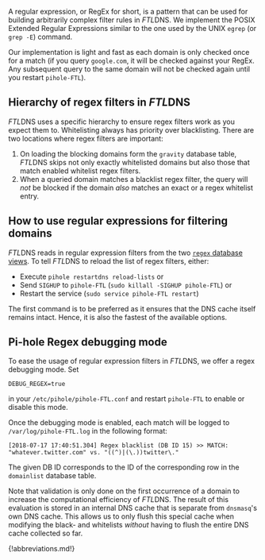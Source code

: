 A regular expression, or RegEx for short, is a pattern that can be used for building arbitrarily complex filter rules in *FTL*DNS.
We implement the POSIX Extended Regular Expressions similar to the one used by the UNIX `egrep` (or `grep -E`) command.

Our implementation is light and fast as each domain is only checked once for a match (if you query `google.com`, it will be checked against your RegEx. Any subsequent query to the same domain will not be checked again until you restart `pihole-FTL`).

## Hierarchy of regex filters in *FTL*DNS

*FTL*DNS uses a specific hierarchy to ensure regex filters work as you expect them to. Whitelisting always has priority over blacklisting.
There are two locations where regex filters are important:

1. On loading the blocking domains form the `gravity` database table, *FTL*DNS skips not only exactly whitelisted domains but also those that match enabled whitelist regex filters.
2. When a queried domain matches a blacklist regex filter, the query will *not* be blocked if the domain *also* matches an exact or a regex whitelist entry.

## How to use regular expressions for filtering domains

*FTL*DNS reads in regular expression filters from the two [`regex` database views](../../database/gravity/index.md).
To tell *FTL*DNS to reload the list of regex filters, either:

- Execute `pihole restartdns reload-lists` or
- Send `SIGHUP` to `pihole-FTL` (`sudo killall -SIGHUP pihole-FTL`) or
- Restart the service (`sudo service pihole-FTL restart`)

The first command is to be preferred as it ensures that the DNS cache itself remains intact. Hence, it is also the fastest of the available options.

## Pi-hole Regex debugging mode

To ease the usage of regular expression filters in *FTL*DNS, we offer a regex debugging mode. Set

```
DEBUG_REGEX=true
```

in your `/etc/pihole/pihole-FTL.conf` and restart `pihole-FTL` to enable or disable this mode.

Once the debugging mode is enabled, each match will be logged to `/var/log/pihole-FTL.log` in the following format:

```text
[2018-07-17 17:40:51.304] Regex blacklist (DB ID 15) >> MATCH: "whatever.twitter.com" vs. "((^)|(\.))twitter\."
```

The given DB ID corresponds to the ID of the corresponding row in the `domainlist` database table.

Note that validation is only done on the first occurrence of a domain to increase the computational efficiency of *FTL*DNS. The result of this evaluation is stored in an internal DNS cache that is separate from `dnsmasq`'s own DNS cache. This allows us to only flush this special cache when modifying the black- and whitelists *without* having to flush the entire DNS cache collected so far.

{!abbreviations.md!}
